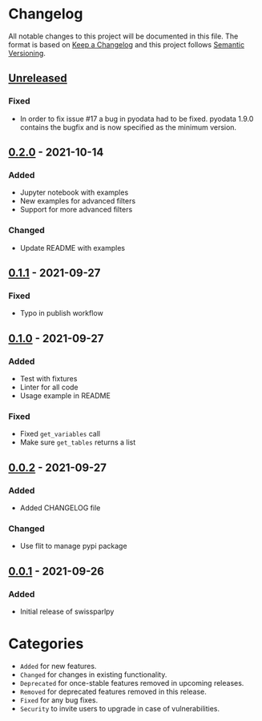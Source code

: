 # Changelog
All notable changes to this project will be documented in this file.
The format is based on [Keep a Changelog](http://keepachangelog.com/) and this project follows [Semantic Versioning](http://semver.org/).

## [Unreleased]
### Fixed
- In order to fix issue #17 a bug in pyodata had to be fixed. pyodata 1.9.0 contains the bugfix and is now specified as the minimum version.

## [0.2.0] - 2021-10-14
### Added
- Jupyter notebook with examples
- New examples for advanced filters
- Support for more advanced filters

### Changed
- Update README with examples

## [0.1.1] - 2021-09-27
### Fixed
- Typo in publish workflow

## [0.1.0] - 2021-09-27
### Added
- Test with fixtures
- Linter for all code
- Usage example in README

### Fixed
- Fixed `get_variables` call
- Make sure `get_tables` returns a list


## [0.0.2] - 2021-09-27
### Added
- Added CHANGELOG file

### Changed
- Use flit to manage pypi package


## [0.0.1] - 2021-09-26
### Added
- Initial release of swissparlpy


# Categories
- `Added` for new features.
- `Changed` for changes in existing functionality.
- `Deprecated` for once-stable features removed in upcoming releases.
- `Removed` for deprecated features removed in this release.
- `Fixed` for any bug fixes.
- `Security` to invite users to upgrade in case of vulnerabilities.

[Unreleased]: https://github.com/metaodi/swissparlpy/compare/v0.2.0...HEAD
[0.2.0]: https://github.com/metaodi/swissparlpy/compare/v0.1.1...v0.2.0
[0.1.1]: https://github.com/metaodi/swissparlpy/compare/v0.1.0...v0.1.1
[0.1.0]: https://github.com/metaodi/swissparlpy/compare/v0.0.2...v0.1.0
[0.0.2]: https://github.com/metaodi/swissparlpy/compare/v0.0.1...v0.0.2
[0.0.1]: https://github.com/metaodi/swissparlpy/releases/tag/v0.0.1
